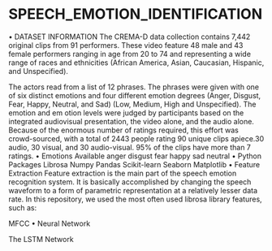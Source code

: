 # SPEECH_EMOTION_IDENTIFICATION
•	DATASET INFORMATION
The CREMA-D data collection contains 7,442 original clips from 91 performers. These video feature 48 male and 43 female performers ranging in age from 20 to 74 and representing a wide range of races and ethnicities (African America, Asian, Caucasian, Hispanic, and Unspecified).

The actors read from a list of 12 phrases. The phrases were given with one of six distinct emotions and four different emotion degrees (Anger, Disgust, Fear, Happy, Neutral, and Sad) (Low, Medium, High and Unspecified).
The emotion and em otion levels were judged by participants based on the integrated audiovisual presentation, the video alone, and the audio alone. Because of the enormous number of ratings required, this effort was crowd-sourced, with a total of 2443 people rating 90 unique clips apiece.30 audio, 30 visual, and 30 audio-visual. 95% of the clips have more than 7 ratings.
•	Emotions Available
              anger
	            disgust
           	  fear
	            happy
        	    sad
            	neutral
•	Python Packages
                           Librosa
                          Numpy
                          Pandas
                          Scikit-learn
                         Seaborn
                         Matplotlib
•	Feature Extraction
Feature extraction is the main part of the speech emotion recognition system. It is basically accomplished by changing the speech waveform to a form of parametric representation at a relatively lesser data rate.
In this repository, we used the most often used librosa library features, such as:

MFCC
•	Neural Network 

The LSTM Network


